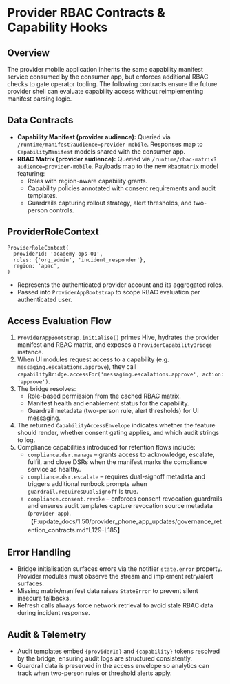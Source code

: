 # Provider RBAC Contracts & Capability Hooks

## Overview
The provider mobile application inherits the same capability manifest service consumed by the consumer app, but enforces additional RBAC checks to gate operator tooling. The following contracts ensure the future provider shell can evaluate capability access without reimplementing manifest parsing logic.

## Data Contracts
- **Capability Manifest (provider audience):** Queried via `/runtime/manifest?audience=provider-mobile`. Responses map to `CapabilityManifest` models shared with the consumer app.
- **RBAC Matrix (provider audience):** Queried via `/runtime/rbac-matrix?audience=provider-mobile`. Payloads map to the new `RbacMatrix` model featuring:
  - Roles with region-aware capability grants.
  - Capability policies annotated with consent requirements and audit templates.
  - Guardrails capturing rollout strategy, alert thresholds, and two-person controls.

## ProviderRoleContext
```
ProviderRoleContext(
  providerId: 'academy-ops-01',
  roles: {'org_admin', 'incident_responder'},
  region: 'apac',
)
```
- Represents the authenticated provider account and its aggregated roles.
- Passed into `ProviderAppBootstrap` to scope RBAC evaluation per authenticated user.

## Access Evaluation Flow
1. `ProviderAppBootstrap.initialise()` primes Hive, hydrates the provider manifest and RBAC matrix, and exposes a `ProviderCapabilityBridge` instance.
2. When UI modules request access to a capability (e.g. `messaging.escalations.approve`), they call `capabilityBridge.accessFor('messaging.escalations.approve', action: 'approve')`.
3. The bridge resolves:
   - Role-based permission from the cached RBAC matrix.
   - Manifest health and enablement status for the capability.
   - Guardrail metadata (two-person rule, alert thresholds) for UI messaging.
4. The returned `CapabilityAccessEnvelope` indicates whether the feature should render, whether consent gating applies, and which audit strings to log.
5. Compliance capabilities introduced for retention flows include:
   - `compliance.dsr.manage` – grants access to acknowledge, escalate, fulfil, and close DSRs when the manifest marks the compliance service as healthy.
   - `compliance.dsr.escalate` – requires dual-signoff metadata and triggers additional runbook prompts when `guardrail.requiresDualSignoff` is true.
   - `compliance.consent.revoke` – enforces consent revocation guardrails and ensures audit templates capture revocation source metadata (`provider-app`).【F:update_docs/1.50/provider_phone_app_updates/governance_retention_contracts.md†L129-L185】

## Error Handling
- Bridge initialisation surfaces errors via the notifier `state.error` property. Provider modules must observe the stream and implement retry/alert surfaces.
- Missing matrix/manifest data raises `StateError` to prevent silent insecure fallbacks.
- Refresh calls always force network retrieval to avoid stale RBAC data during incident response.

## Audit & Telemetry
- Audit templates embed `{providerId}` and `{capability}` tokens resolved by the bridge, ensuring audit logs are structured consistently.
- Guardrail data is preserved in the access envelope so analytics can track when two-person rules or threshold alerts apply.
